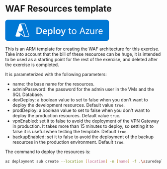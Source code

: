 # WAF Resources template

[![Deploy to Azure](https://raw.githubusercontent.com/Azure/azure-quickstart-templates/master/1-CONTRIBUTION-GUIDE/images/deploytoazure.svg?sanitize=true)](https://portal.azure.com/#create/Microsoft.Template/uri/https%3A%2F%2Fraw.githubusercontent.com%2Fmicrosoft%2FGPS-Well-Architected-Partner-Training-generator%2Fmain%2Fcoach-materials%2F2.%2520Well-Architected%25201%2520day%2520lab%2Fsupport%2520materials%2Ftemplate%2Fazuredeploy.json%3Ftoken%3DGHSAT0AAAAAABSTSGTGAVMFTLQVNTHKWWZOYT43AKQ)

This is an ARM template for creating the WAF architecture for this exercise. Take into account that the bill of these resources can be huge, it is intended to be used as a starting point for the rest of the exercise, and deleted after the exercise is completed.

It is parameterized with the following parameters:

* name: the base name for the resources.
* adminPassword: the password for the admin user in the VMs and the SQL Database.
* devDeploy: a boolean value to set to false when you don't want to deploy the development resources. Default value `true`.
* prodDeploy: a boolean value to set to false when you don't want to deploy the production resources. Default value `true`.
* vpnEnabled: set it to false to avoid the deployment of the VPN Gateway in production. It takes more than 15 minutes to deploy, so setting it to false it is useful when testing the template. Default `true`.
* backupEnabled: set it to false to avoid the deployment of the backup resources in the production environment. Default `true`.

The command to deploy the resources is:

```bash
az deployment sub create --location [location] -n [name] -f .\azuredeploy.bicep -p '@params.json'
```
